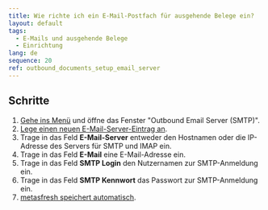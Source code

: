 ```yaml
---
title: Wie richte ich ein E-Mail-Postfach für ausgehende Belege ein?
layout: default
tags:
  - E-Mails und ausgehende Belege
  - Einrichtung
lang: de
sequence: 20
ref: outbound_documents_setup_email_server
---
```


## Schritte
1. [Gehe ins Menü](Menu) und öffne das Fenster "Outbound Email Server (SMTP)".
1. [Lege einen neuen E-Mail-Server-Eintrag an](Neuer_Datensatz_Fenster_Webui).
1. Trage in das Feld **E-Mail-Server** entweder den Hostnamen oder die IP-Adresse des Servers für SMTP und IMAP ein.
1. Trage in das Feld **E-Mail** eine E-Mail-Adresse ein.
1. Trage in das Feld **SMTP Login** den Nutzernamen zur SMTP-Anmeldung ein.
1. Trage in das Feld **SMTP Kennwort** das Passwort zur SMTP-Anmeldung ein.
1. [metasfresh speichert automatisch](Speicheranzeige).
